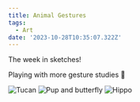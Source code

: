 ```yaml
---
title: Animal Gestures
tags:
  - Art
date: '2023-10-28T10:35:07.322Z'
---
```


The week in sketches!

Playing with more gesture studies 🦜

![Tucan](https://res.cloudinary.com/cpadilla/image/upload/v1698353699/chrisdpadilla/blog/art/41_toucan_dmmw6u.png)
![Pup and butterfly](https://res.cloudinary.com/cpadilla/image/upload/v1698353699/chrisdpadilla/blog/art/39_dog_and_butterfly_e0ccwq.png)
![Hippo](https://res.cloudinary.com/cpadilla/image/upload/v1698353699/chrisdpadilla/blog/art/hippo_ewzvhb.png)
